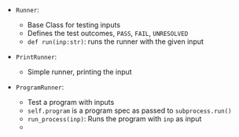 
- `Runner`:
	- Base Class for testing inputs
	- Defines the test outcomes, `PASS`, `FAIL`, `UNRESOLVED`
	- `def run(inp:str)`: runs the runner with the given input

- `PrintRunner`:
	- Simple runner, printing the input

- `ProgramRunner`:
	- Test a program with inputs
	- `self.program` is a program spec as passed to `subprocess.run()`
	- `run_process(inp)`: Runs the program with `inp` as input
	- 